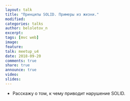 ```yaml
---
layout: talk
title: "Принципы SOLID. Примеры из жизни."
modified:
categories: talks
author: beloletov_n
excerpt:
tags: [mvc web]
image:
feature:
talk: meetup_u4
date: 2018-09-20
comments: true
share: true
announce: true
video: 
slides: 
---
```


* Расскажу о том, к чему приводит нарушение SOLID.